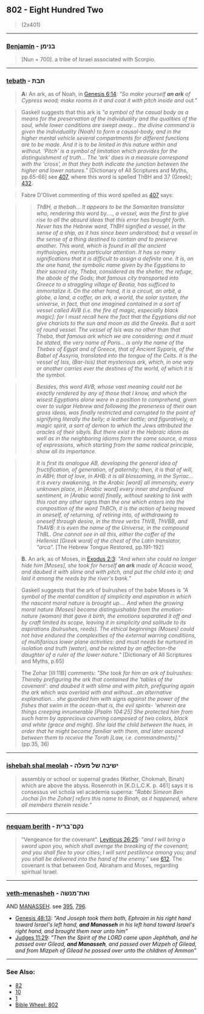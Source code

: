 ## 802 - Eight Hundred Two
> (2x401)

---

### [Benjamin](/keys/BNIMNf) - בנימן
> [Nun = 700]. a tribe of Israel associated with Scorpio.

---

### [tebath](/keys/ThBTh) - תבת
> **A:** An ark, as of Noah, in [Genesis 6:14](http://biblehub.com/genesis/6-14.htm): *"So make yourself **an ark** of Cypress wood; make rooms in it and coat it with pitch inside and out."*

> Gaskell suggests that this ark is *"a symbol of the casual body as a means for the preservation of the individuality and the qualities of the soul, while lower conditions are swept away... the divine command is given the individuality (Noah) to form a causal-body, and in the higher mental vehicle several compartments for different functions are to be made. And it is to be limited in this nature within and without. 'Pitch' is a symbol of limitation which provides for the distinguishment of truth... The 'ark' does in a measure correspond with the 'cross', in that they both indicate the junction between the higher and lower natures."* [Dictionary of All Scriptures and Myths, pp.65-66] see [407](407), where this word is spelled ThBH and 37 (Greek); [432](432).

> Fabre D'Olivet commenting of this word spelled as [407](407) says:

> > *ThBH, a thebah... It appears to be the Samaritan translator who, rendering this word by...., a vessel, was the first to give rise to all the absurd ideas that this error has brought forth. Never has the Hebrew word, ThBH signified a vessel, in the sense of a ship, as it has since been understood; but a vessel in the sense of a thing destined to contain and to preserve another. This word, which is found in all the ancient mythologies, merits particular attention. It has so many significations that it is difficult to assign a definite one. It is, on the one hand, the symbolic name given by the Egyptians to their sacred city, Theba, considered as the shelter, the refuge, the abode of the Gods; that famous city transported into Greece to a straggling village of Beotia, has sufficed to immortalize it. On the other hand, it is a circuit, an orbit, a globe, a land, a coffer, an ark, a world, the solar system, the universe, in fact, that one imagined contained in a sort of vessel called AVB (i.e. the fire of magic, especially black magic]: for I must recall here the fact that the Egyptians did not give chariots to the sun and moon as did the Greeks. But a sort of round vessel. The vessel of Isis was no other than that Theba, that famous ark which we are considering; and it must be stated, the very name of Paris... is only the name of the Thebes of Egypt and of Greece, that of Ancient Syparis, of the Babel of Assyria, translated into the tongue of the Celts. It is the vessel of Isis, (Bar-Isis) that mysterious ark, which, in one way or another carries ever the destines of the world, of which it is the symbol.*

> > *Besides, this word AVB, whose vast meaning could not be exactly rendered by any of those that I know, and which the wisest Egyptians alone were in a position to comprehend, given over to vulgar Hebrew and following the proneness of their own gross ideas, was finally restricted and corrupted to the point of signifying literally the belly; a leather bottle; and figuratively, a magic spirit, a sort of demon to which the Jews attributed the oracles of their sibyls. But there exist in the Hebraic idiom as well as in the neighboring idioms form the same source, a mass of expressions, which starting from the same radical principle, show all its importance.*

> > *It is first its analogue AB, developing the general idea of fructification, of generation, of paternity; then, it is that of will, in ABH; that of love, in AHB: it is all blossoming, in the Syriac... it is every awakening, in the Arabic [word] all immensity, every unknown place, in [Arabic word] every inner and profound sentiment, in [Arabic word] finally, without seeking to link with this root any other signs than the one which enters into the composition of the word ThBCh, it is the action of being moved in oneself, of returning, of retiring into, of withdrawing to oneself through desire, in the three verbs ThVB, ThVBB, and ThAVB: it is even the name of the Universe, in the compound ThBL. One cannot see in all this, either the coffer of the Hellenist [Greek word] of the chest of the Latin translator, "arca".* [The Hebrew Tongue Restored, pp.191-192]

> **B.** An ark, as of Moses, in [Exodus 2:3](http://biblehub.com/exodus/2-3.htm): *"And when she could no longer hide him [Moses], she took for herself **an ark** made of Acacia wood, and daubed it with slime and with pitch, and put the child into it; and laid it among the reeds by the river's bank."*

> Gaskell suggests that the ark of bulrushes of the babe Moses is *"A symbol of the mental condition of simplicity and aspiration in which the nascent moral nature is brought up.... And when the growing moral nature (Moses) became distinguishable from the emotion-nature (woman) that gave it birth, the emotions separated it off and by craft limited its scope, leaving it in simplicity and solitude to its aspirations (bulrushes, reeds). The ethical beginnings (Moses) could not have endured the complexities of the external warring conditions, of multifarious lower plane activities: and must needs be nurtured in isolation and truth (water), and be related by an affection-the daughter of a ruler of the lower nature."* [Dictionary of All Scriptures and Myths, p.65]

> The Zohar [III:11B] comments: *"She took for him an ark of bulrushes: Thereby prefiguring the ark that contained the 'tables of the covenant': and daubed it with slime and with pitch, prefiguring again the ark which was overlaid with and without...an alternative explanation... she guarded him with signs against the power of the fishes that swim in the ocean-that is, the evil spirits- 'wherein are things creeping innumerable [Psalm 104:25] She protected him from such harm by apprecious covering composed of two colors, black and white (grace and might). She laid the child between the hues, in order that he might become familiar with them, and later ascend between them to receive the Torah [Law, i.e. commandments]."* (pp.35, 36)

---

### [ishebah shal meolah](/keys/IShIBH.ShL.MOLH) - ישיבה של מעלה
> assembly or school or supernal grades (Kether, Chokmah, Binah) which are above the abyss. Rosenroth in [K.D.L.C.K. p. 461] says it is consessus vel schola vel academia superna: *"Rabbi Simeon Ben Jochai [in the Zohar] refers this name to Binah, as it happened, where all members therein reside."*

---

### [nequam berith](/keys/NQM-BRITh) - נקם־ברית
> "Vengeance for the covenant". [Leviticus 26:25](http://biblehub.com/leviticus/26-25.htm): *"and I will bring a sword upon you, which shall avenge the breaking of the covenant; and you shall flee to your cities; I will sent pestilence among you; and you shall be delivered into the hand of the enemy."* see [612](612). The covenant is that between God, Abraham and Moses, regarding spiritual Israel.

---

### [veth-menasheh](/keys/VATh-MNShH) - ואת־מנשה
AND [MANASSEH](/keys/MNShH). see [395](395), [796](796).

- [Genesis 48:13](https://biblehub.com/genesis/48-13.htm): *"And Joseph took them both, Ephraim in his right hand toward Israel's left hand, **and Manasseh** in his left hand toward Israel's right hand, and brought them near unto him"*
- [Judges 11:29](https://biblehub.com/judges/11-29.htm): *"Then the Spirit of the LORD came upon Jephthah, and he passed over Gilead, **and Manasseh**, and passed over Mizpeh of Gilead, and from Mizpeh of Gilead he passed over unto the children of Ammon"*

---

### See Also:

- [82](82)
- [10](10)
- [1](1)
- [Bible Wheel: 802](https://www.biblewheel.com//GR/GR_Database.php?SearchBy_Gematria=802)

